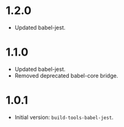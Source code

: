 # 1.2.0

- Updated babel-jest.

# 1.1.0

- Updated babel-jest.
- Removed deprecated babel-core bridge.

# 1.0.1

- Initial version: `build-tools-babel-jest`.

